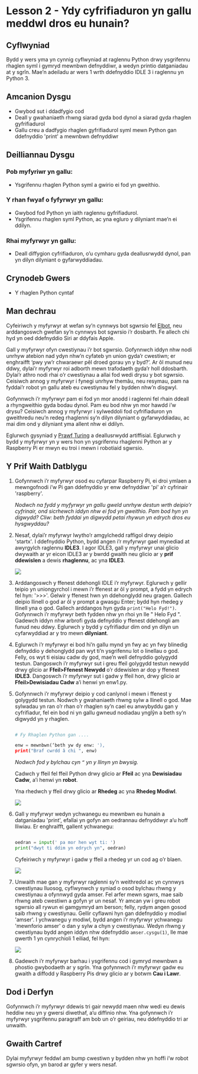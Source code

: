 # Lesson 2 - Ydy cyfrifiaduron yn gallu meddwl dros eu hunain?

## Cyflwyniad

Bydd y wers yma yn cynnig cyflwyniad at raglennu Python drwy ysgrifennu rhaglen syml i gymryd mewnbwn defnyddiwr, a wedyn printio datganiadau at y sgrîn. Mae’n adeiladu ar wers 1 wrth ddefnyddio IDLE 3 i raglennu yn Python 3.  


## Amcanion Dysgu

- Gwybod sut i ddadfygio cod 
- Deall y gwahaniaeth rhwng siarad gyda bod dynol a siarad gyda rhaglen gyfrifiadurol
- Gallu creu a dadfygio rhaglen gyfrifiadurol syml mewn Python gan ddefnyddio 'print' a mewnbwn defnyddiwr


## Deilliannau Dysgu

### Pob myfyriwr yn gallu:

- Ysgrifennu rhaglen Python syml a gwirio ei fod yn gweithio. 

### Y rhan fwyaf o fyfyrwyr yn gallu:

- Gwybod fod Python yn iaith raglennu gyfrifiadurol.   
- Ysgrifennu rhaglen syml Python, ac yna egluro y dilyniant mae’n ei ddilyn.

### Rhai myfyrwyr yn gallu:

- Deall diffygion cyfrifiaduron, o’u cymharu gyda deallusrwydd dynol, pan yn dilyn dilyniant o gyfarwyddiadau.  


## Crynodeb Gwers 

- Y rhaglen Python cyntaf 

## Man dechrau

Cyfeiriwch y myfyrwyr at wefan sy’n cynnwys bot sgwrsio fel [Elbot](http://www.elbot.com/), neu arddangoswch gwefan sy’n cynnwys bot sgwrsio i’r dosbarth. Fe allech chi hyd yn oed ddefnyddio Siri ar ddyfais Apple. 

Gall y myfyrwyr ofyn cwestiynau i’r bot sgwrsio. Gofynnwch iddyn nhw nodi unrhyw atebion nad ydyn nhw’n cyfateb yn union gyda’r cwestiwn; er enghraifft ‘pwy yw’r chwaraewr pêl droed gorau yn y byd?’. Ar ôl munud neu ddwy, dylai’r myfyrwyr roi adborth mewn trafodaeth gyda’r holl ddosbarth.  Dylai’r athro nodi rhai o’r cwestiynau a allai fod wedi drysu y bot sgwrsio. Ceisiwch annog y myfyrwyr i fynegi unrhyw themâu, neu resymau, pam na fyddai’r robot yn gallu ateb eu cwestiynau fel y bydden nhw’n disgwyl.

Gofynnwch i’r myfyrwyr pam ei fod yn mor anodd i raglenni fel rhain ddeall a rhyngweithio gyda bodau dynol. Pam eu bod nhw yn mor hawdd i’w drysu? Ceisiwch annog y myfyrwyr i sylweddoli fod cyfrifiaduron yn gweithredu neu’n redeg rhaglenni sy’n dilyn dilyniant o gyfarwyddiadau, ac mai dim ond y dilyniant yma allent nhw ei ddilyn.   

Eglurwch gysyniad y [Prawf Turing](http://en.wikipedia.org/wiki/Turing_test) a deallusrwydd artiffisial. Eglurwch y bydd y myfyrwyr yn y wers hon yn ysgrifennu rhaglenni Python ar y Raspberry Pi er mwyn eu troi i mewn i robotiaid sgwrsio. 


## Y Prif Waith Datblygu

1. Gofynnwch i’r myfyrwyr osod eu cyfarpar Raspberry Pi, ei droi ymlaen a mewngofnodi i’w Pi gan ddefnyddio yr enw defnyddiwr 'pi' a’r cyfrinair 'raspberry'.

	*Nodwch na fydd y myfyrwyr yn gallu gweld unrhyw destun wrth deipio’r cyfrinair, ond sicrhewch iddyn nhw ei fod yn gweithio. Pam bod hyn yn digwydd? Cliw: beth fyddai yn digwydd petai rhywun yn edrych dros eu hysgwyddau?*
	
2. Nesaf, dylai’r myfyrwyr lwytho’r amgylchedd raffigol drwy deipio 'startx'. I ddefnyddio Python, bydd angen i’r myfyrwyr gael mynediad at awyrgylch raglennu **IDLE3**. I agor IDLE3, gall y myfyrwyr unai glicio dwywaith ar yr eicon IDLE3 ar y bwrdd gwaith neu glicio ar y **prif ddewislen** a dewis **rhaglennu**, ac yna **IDLE3**.

	![](idle3.png)

3. Arddangoswch y ffenest ddehongli IDLE i’r myfyrwyr. Eglurwch y gellir teipio yn uniongyrchol i mewn i’r ffenest ar ôl y prompt, a fydd yn edrych fel hyn: '>>>'. Gelwir y ffenest hwn yn ddehonglydd neu gragen. Gallech deipio llinell o god ar ôl y prompt a gwasgu Enter; bydd hyn rhedeg y llinell yna o god. Gallech arddangos hyn gyda `print("Helo Fyd!")`. Gofynnwch i’r myfyrwyr beth fydden nhw yn rhoi yn lle " Helo Fyd ". Gadewch iddyn nhw arbrofi gyda defnyddio y ffenest ddehongli am funud neu ddwy. Eglurwch y bydd y cyfrifiadur dim ond yn dilyn un cyfarwyddiad ar y tro mewn **dilyniant**. 

4. Eglurwch i’r myfyrwyr ei bod hi’n gallu mynd yn fwy ac yn fwy blinedig defnyddio y dehonglydd pan wyt ti’n ysgrifennu lot o linellau o god. Felly, os wyt ti eisiau cadw dy god, mae’n well defnyddio golygydd testun.  Dangoswch i’r myfyrwyr sut i greu ffeil golygydd testun newydd drwy glicio ar **Ffeil>Ffenest Newydd** o’r ddewislen ar dop y ffenest **IDLE3**.  Dangoswch i’r myfyrwyr sut i gadw y ffeil hon, drwy glicio ar **Ffeil>Dewisiadau Cadw** a’i henwi yn enw1.py. 

5. Gofynnwch i’r myfyrwyr deipio y cod canlynol i mewn i ffenest y golygydd testun. Nodwch y gwahaniaeth rhwng sylw a llinell o god. Mae sylwadau yn ran o’r rhan o’r rhaglen sy’n cael eu anwybyddu gan y cyfrifiadur, fel ein bod ni yn gallu gwneud nodiadau ynglŷn a beth sy’n digwydd yn y rhaglen. 

	```python
	
	# Fy Rhaglen Python gan ....
	
	enw = mewnbwn(‘beth yw dy enw: '), 
	print("Braf cwrdd â chi ", enw)
	```
	
	*Nodwch fod y bylchau cyn `“` yn y llinyn yn bwysig.* 
	
	Cadwch y ffeil fel ffeil Python drwy glicio ar **Ffeil** ac yna **Dewisiadau Cadw**, a’i henwi yn **robot**. 
	
	Yna rhedwch y ffeil drwy glicio ar **Rhedeg** ac yna **Rhedeg Modiwl**. 
	
	![](program-1.png)

6. Gall y myfyrwyr wedyn ychwanegu eu mewnbwn eu hunain a datganiadau 'print', efallai yn gofyn am oedrannau defnyddwyr a’u hoff lliwiau. Er enghraifft, gallent ychwanegu: 

	```python
	
	oedran = input(' pa mor hen wyt ti: ')
	print("dwyt ti ddim yn edrych yn", oedran)
	```
	Cyfeiriwch y myfyrwyr i gadw y ffeil a rhedeg yr un cod ag o’r blaen.  
	
	![](program-2.png)
	
7.  Unwaith mae gan y myfyrwyr raglenni sy’n weithredol ac yn cynnwys cwestiynau lluosog, cyflwynwch y syniad o osod bylchau rhwng y cwestiynau a ofynnwyd gyda amser. Fel arfer mewn sgwrs, mae saib rhwng ateb cwestiwn a gofyn yr un nesaf. Yr amcan yw i greu robot sgwrsio all rywun ei gamgymryd am berson; felly, rydym angen gosod saib rhwng y cwestiynau. Gellir cyflawni hyn gan ddefnyddio y modiwl 'amser'.   I ychwanegu y modiwl, bydd angen i’r myfyrwyr ychwanegu 'mewnforio amser' o dan y sylw a chyn y cwestiynau. Wedyn rhwng y cwestiynau bydd angen iddyn nhw ddefnyddio `amser.cysgu(1)`, lle mae gwerth 1 yn cynrychioli 1 eiliad, fel hyn: 

	![](program-3.png)

8.  Gadewch i’r myfyrwyr barhau i ysgrifennu cod i gymryd mewnbwn a phostio gwybodaeth ar y sgrîn. Yna gofynnwch i’r myfyrwyr gadw eu gwaith a diffodd y Raspberry Pis drwy glicio ar y botwm **Cau i Lawr**.

## Dod i Derfyn

Gofynnwch i’r myfyrwyr ddewis tri gair newydd maen nhw wedi eu dewis heddiw neu yn y gwersi diwethaf, a’u diffinio nhw. Yna gofynnwch i’r myfyrwyr ysgrifennu paragraff am bob un o’r geiriau, neu ddefnyddio tri ar unwaith. 


## Gwaith Cartref

Dylai myfyrwyr feddwl am bump cwestiwn y bydden nhw yn hoffi i’w robot sgwrsio ofyn, yn barod ar gyfer y wers nesaf. 

